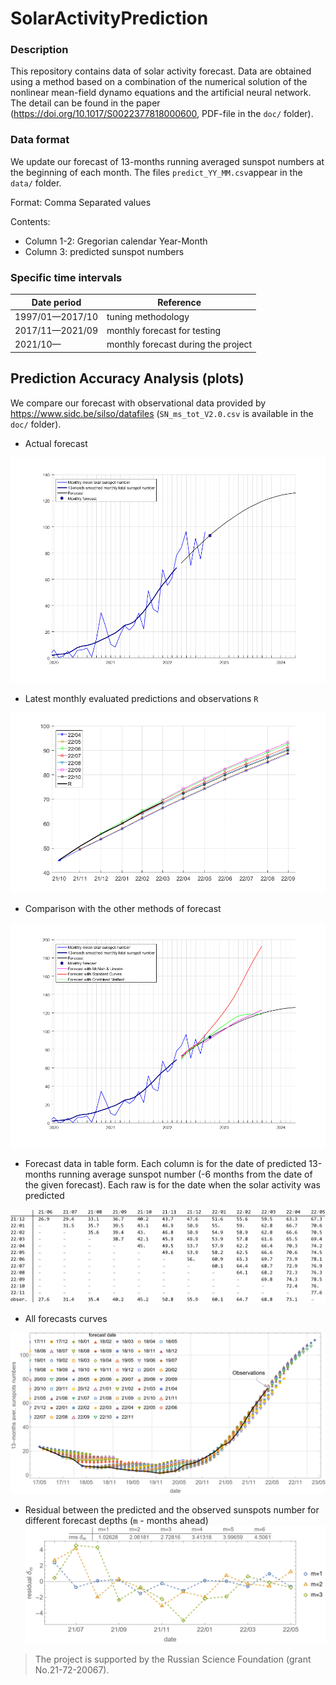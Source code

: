 # SolarActivityPrediction

### Description

This repository contains data of solar activity forecast. 
Data are obtained using a method based on a combination of the numerical solution of the nonlinear mean-field dynamo equations and the artificial neural network.
The detail can be found in the paper (https://doi.org/10.1017/S0022377818000600, PDF-file  in the `doc/` folder).

### Data format
We update our forecast of 13-months running averaged sunspot numbers at the beginning of each month.
The files `predict_YY_MM.csv`appear in the `data/` folder.

Format: Comma Separated values

Contents:
- Column 1-2: Gregorian calendar  Year-Month
- Column 3: predicted sunspot numbers 

### Specific time intervals

| Date period    |      Reference  |
|----------------|----------|
|1997/01—2017/10 | tuning methodology |
|2017/11—2021/09 | monthly forecast for testing |
|2021/10—        | monthly forecast during the project |

## Prediction Accuracy Analysis (plots)
We compare our forecast with observational data provided by https://www.sidc.be/silso/datafiles
(`SN_ms_tot_V2.0.csv` is available in the `doc/` folder).

* Actual forecast

![plot](./figs/f_2.png)

* Latest monthly evaluated predictions and observations  `R`

![plot](./figs/f_1.png)

* Comparison with the other methods of forecast

![plot](./figs/f_all.png)

* Forecast data in table form. Each column is for the date of predicted 13-months running average sunspot number (-6 months from the date of the given forecast). Each raw is for the date when the solar activity was predicted  

![plot](./figs/fig2.png)

* All forecasts curves

![plot](./figs/fig1.png)

* Residual between the predicted and the observed sunspots number for different forecast depths (`m` - months ahead)
![plot](./figs/fig3.png)

> The project is supported by the Russian Science Foundation (grant No.21-72-20067).
